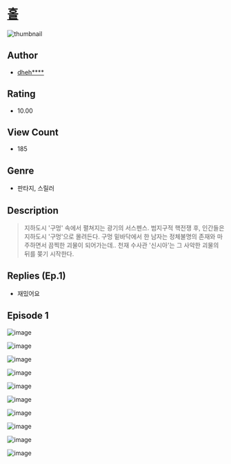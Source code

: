 # [홀](https://comic.naver.com/challenge/list?titleId=810409)
![thumbnail](https://image-comic.pstatic.net/user_contents_data/challenge_comic/2023/05/23/343416/upload_4134929205533357411_480x623.jpeg)

## Author
- [dheh****](https://comic.naver.com/artistTitle?id=343416)

## Rating
- 10.00

## View Count
- 185

## Genre
- 판타지, 스릴러

## Description
> 지하도시 '구멍' 속에서 펼쳐지는 광기의 서스펜스. 범지구적 핵전쟁 후, 인간들은 지하도시 '구멍'으로 몰려든다. 구멍 밑바닥에서 한 남자는 정체불명의 존재와 마주하면서 끔찍한 괴물이 되어가는데.. 천재 수사관 '신시아'는 그 사악한 괴물의 뒤를 쫒기 시작한다.

## Replies (Ep.1)
- 재밌어요

## Episode 1
![image](https://image-comic.pstatic.net/user_contents_data/challenge_comic/2023/05/24/343416/upload_4134696099659527474.jpeg)

![image](https://image-comic.pstatic.net/user_contents_data/challenge_comic/2023/05/24/343416/upload_3847821430773592419.jpeg)

![image](https://image-comic.pstatic.net/user_contents_data/challenge_comic/2023/05/24/343416/upload_7291717230799368759.jpeg)

![image](https://image-comic.pstatic.net/user_contents_data/challenge_comic/2023/05/24/343416/upload_7004282901147182641.jpeg)

![image](https://image-comic.pstatic.net/user_contents_data/challenge_comic/2023/05/24/343416/upload_7221070340275188069.jpeg)

![image](https://image-comic.pstatic.net/user_contents_data/challenge_comic/2023/05/24/343416/upload_4121185524212838453.jpeg)

![image](https://image-comic.pstatic.net/user_contents_data/challenge_comic/2023/05/24/343416/upload_3544953453853225520.jpeg)

![image](https://image-comic.pstatic.net/user_contents_data/challenge_comic/2023/05/24/343416/upload_7220732768747480114.jpeg)

![image](https://image-comic.pstatic.net/user_contents_data/challenge_comic/2023/05/24/343416/upload_7221862191385961573.jpeg)

![image](https://image-comic.pstatic.net/user_contents_data/challenge_comic/2023/05/24/343416/upload_3702578340527420002.jpeg)

